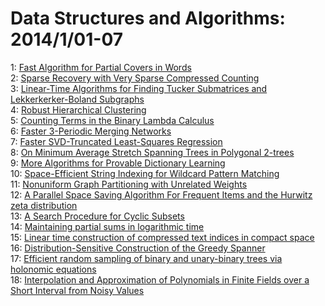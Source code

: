 # Data Structures and Algorithms: 2014/1/01-07  
1: [Fast Algorithm for Partial Covers in Words](https://doi.org/10.48550/arXiv.1401.0163)  
2: [Sparse Recovery with Very Sparse Compressed Counting](https://doi.org/10.48550/arXiv.1401.0201)  
3: [Linear-Time Algorithms for Finding Tucker Submatrices and  Lekkerkerker-Boland Subgraphs](https://doi.org/10.48550/arXiv.1401.0224)  
4: [Robust Hierarchical Clustering](https://doi.org/10.48550/arXiv.1401.0247)  
5: [Counting Terms in the Binary Lambda Calculus](https://doi.org/10.48550/arXiv.1401.0379)  
6: [Faster 3-Periodic Merging Networks](https://doi.org/10.48550/arXiv.1401.0396)  
7: [Faster SVD-Truncated Least-Squares Regression](https://doi.org/10.48550/arXiv.1401.0417)  
8: [On Minimum Average Stretch Spanning Trees in Polygonal 2-trees](https://doi.org/10.48550/arXiv.1401.0432)  
9: [More Algorithms for Provable Dictionary Learning](https://doi.org/10.48550/arXiv.1401.0579)  
10: [Space-Efficient String Indexing for Wildcard Pattern Matching](https://doi.org/10.48550/arXiv.1401.0625)  
11: [Nonuniform Graph Partitioning with Unrelated Weights](https://doi.org/10.48550/arXiv.1401.0699)  
12: [A Parallel Space Saving Algorithm For Frequent Items and the Hurwitz  zeta distribution](https://doi.org/10.48550/arXiv.1401.0702)  
13: [A Search Procedure for Cyclic Subsets](https://doi.org/10.48550/arXiv.1401.0906)  
14: [Maintaining partial sums in logarithmic time](https://doi.org/10.48550/arXiv.1401.0921)  
15: [Linear time construction of compressed text indices in compact space](https://doi.org/10.48550/arXiv.1401.0936)  
16: [Distribution-Sensitive Construction of the Greedy Spanner](https://doi.org/10.48550/arXiv.1401.1085)  
17: [Efficient random sampling of binary and unary-binary trees via holonomic  equations](https://doi.org/10.48550/arXiv.1401.1140)  
18: [Interpolation and Approximation of Polynomials in Finite Fields over a  Short Interval from Noisy Values](https://doi.org/10.48550/arXiv.1401.1331)  